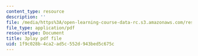```yaml
---
content_type: resource
description: ''
file: /media/https%3A/open-learning-course-data-rc.s3.amazonaws.com/res-18-006-calculus-revisited-single-variable-calculus-fall-2010/1f9c028b4ca2ad5c552d943bed5c675c_xlamQGapfbY.pdf
file_type: application/pdf
resourcetype: Document
title: 3play pdf file
uid: 1f9c028b-4ca2-ad5c-552d-943bed5c675c
---
```

